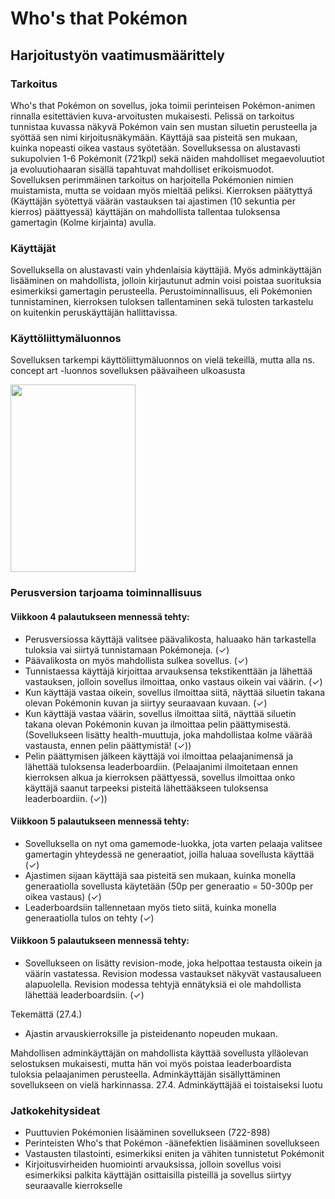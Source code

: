 # Who's that Pokémon
## Harjoitustyön vaatimusmäärittely

### Tarkoitus
Who's that Pokémon on sovellus, joka toimii perinteisen Pokémon-animen rinnalla esitettävien kuva-arvoitusten mukaisesti. Pelissä on tarkoitus tunnistaa kuvassa näkyvä Pokémon vain sen mustan siluetin perusteella ja syöttää sen nimi kirjoitusnäkymään. Käyttäjä saa pisteitä sen mukaan, kuinka nopeasti oikea vastaus syötetään. Sovelluksessa on alustavasti sukupolvien 1-6 Pokémonit (721kpl) sekä näiden mahdolliset megaevoluutiot ja evoluutiohaaran sisällä tapahtuvat mahdolliset erikoismuodot. Sovelluksen perimmäinen tarkoitus on harjoitella Pokémonien nimien muistamista, mutta se voidaan myös mieltää peliksi. Kierroksen päätyttyä (Käyttäjän syötettyä väärän vastauksen tai ajastimen (10 sekuntia per kierros) päättyessä) käyttäjän on mahdollista tallentaa tuloksensa gamertagin (Kolme kirjainta) avulla.

### Käyttäjät
Sovelluksella on alustavasti vain yhdenlaisia käyttäjiä. Myös adminkäyttäjän lisääminen on mahdollista, jolloin kirjautunut admin voisi poistaa suorituksia esimerkiksi gamertagin perusteella. Perustoiminnallisuus, eli Pokémonien tunnistaminen, kierroksen tuloksen tallentaminen sekä tulosten tarkastelu on kuitenkin peruskäyttäjän hallittavissa.

### Käyttöliittymäluonnos
Sovelluksen tarkempi käyttöliittymäluonnos on vielä tekeillä, mutta alla ns. concept art -luonnos sovelluksen päävaiheen ulkoasusta

<img src=https://github.com/anttinevalainen/ot-harjoitustyo/blob/main/dokumentaatio/concept.jpeg width="200" height="300">


### Perusversion tarjoama toiminnallisuus
#### Viikkoon 4 palautukseen mennessä tehty:
- Perusversiossa käyttäjä valitsee päävalikosta, haluaako hän tarkastella tuloksia vai siirtyä tunnistamaan Pokémoneja. (✓)
- Päävalikosta on myös mahdollista sulkea sovellus. (✓)
- Tunnistaessa käyttäjä kirjoittaa arvauksensa tekstikenttään ja lähettää vastauksen, jolloin sovellus ilmoittaa, onko vastaus oikein vai väärin. (✓)
- Kun käyttäjä vastaa oikein, sovellus ilmoittaa siitä, näyttää siluetin takana olevan Pokémonin kuvan ja siirtyy seuraavaan kuvaan. (✓)
- Kun käyttäjä vastaa väärin, sovellus ilmoittaa siitä, näyttää siluetin takana olevan Pokémonin kuvan ja ilmoittaa pelin päättymisestä.
(Sovellukseen lisätty health-muuttuja, joka mahdollistaa kolme väärää vastausta, ennen pelin päättymistä! (✓))
- Pelin päättymisen jälkeen käyttäjä voi ilmoittaa pelaajanimensä ja lähettää tuloksensa leaderboardiin.
(Pelaajanimi ilmoitetaan ennen kierroksen alkua ja kierroksen päättyessä, sovellus ilmoittaa onko käyttäjä saanut tarpeeksi pisteitä lähettääkseen tuloksensa leaderboardiin. (✓))

#### Viikkoon 5 palautukseen mennessä tehty:
- Sovelluksella on nyt oma gamemode-luokka, jota varten pelaaja valitsee gamertagin yhteydessä ne generaatiot, joilla haluaa sovellusta käyttää (✓)
- Ajastimen sijaan käyttäjä saa pisteitä sen mukaan, kuinka monella generaatiolla sovellusta käytetään (50p per generaatio = 50-300p per oikea vastaus) (✓)
- Leaderboardsiin tallennetaan myös tieto siitä, kuinka monella generaatiolla tulos on tehty (✓)

#### Viikkoon 5 palautukseen mennessä tehty:
- Sovellukseen on lisätty revision-mode, joka helpottaa testausta oikein ja väärin vastatessa. Revision modessa vastaukset näkyvät vastausalueen alapuolella. Revision modessa tehtyjä ennätyksiä ei ole mahdollista lähettää leaderboardsiin. (✓)

Tekemättä (27.4.)
- Ajastin arvauskierroksille ja pisteidenanto nopeuden mukaan.

Mahdollisen adminkäyttäjän on mahdollista käyttää sovellusta ylläolevan selostuksen mukaisesti, mutta hän voi myös poistaa leaderboardista tuloksia pelaajanimen perusteella. Adminkäyttäjän sisällyttäminen sovellukseen on vielä harkinnassa.
27.4. Adminkäyttäjää ei toistaiseksi luotu

### Jatkokehitysideat
- Puuttuvien Pokémonien lisääminen sovellukseen (722-898)
- Perinteisten Who's that Pokémon -äänefektien lisääminen sovellukseen
- Vastausten tilastointi, esimerkiksi eniten ja vähiten tunnistetut Pokémonit
- Kirjoitusvirheiden huomiointi arvauksissa, jolloin sovellus voisi esimerkiksi palkita käyttäjän osittaisilla pisteillä ja sovellus siirtyy seuraavalle kierrokselle
